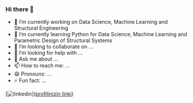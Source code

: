 ### Hi there 👋


- 🔭 I’m currently working on Data Science, Machine Learning and Structural Engineering
- 🌱 I’m currently learning Python for Data Science, Machine Learning and Parametric Design of Structural Systems
- 👯 I’m looking to collaborate on ...
- 🤔 I’m looking for help with ...
- 💬 Ask me about ...
- 📫 How to reach me: ...
- 😄 Pronouns: ...
- ⚡ Fun fact: ...


[![linkedin](https://img.shields.io/badge/Linkedin-000000?style=for-the-badge&logo=Linkedin&logoColor=white)]([profilinizin linki](https://www.linkedin.com/in/hakan-keskin-/))


